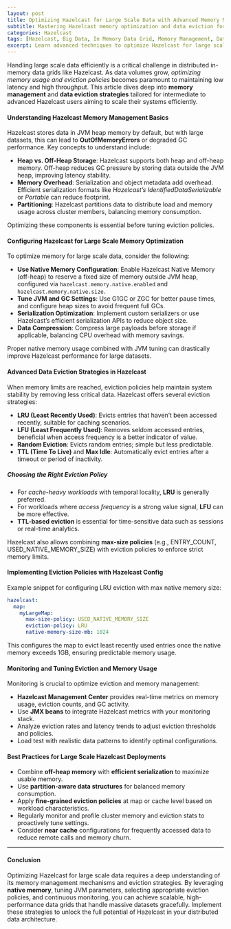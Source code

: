 ```yaml
---
layout: post  
title: Optimizing Hazelcast for Large Scale Data with Advanced Memory Management and Eviction Strategies  
subtitle: Mastering Hazelcast memory optimization and data eviction for efficient large scale data processing  
categories: Hazelcast  
tags: [Hazelcast, Big Data, In Memory Data Grid, Memory Management, Data Eviction, Distributed Systems, Performance Optimization]  
excerpt: Learn advanced techniques to optimize Hazelcast for large scale data through effective memory management and data eviction strategies, enhancing performance and scalability.  
---
```

Handling large scale data efficiently is a critical challenge in distributed in-memory data grids like Hazelcast. As data volumes grow, *optimizing memory usage and eviction policies* becomes paramount to maintaining low latency and high throughput. This article dives deep into **memory management** and **data eviction strategies** tailored for intermediate to advanced Hazelcast users aiming to scale their systems efficiently.

#### Understanding Hazelcast Memory Management Basics

Hazelcast stores data in JVM heap memory by default, but with large datasets, this can lead to **OutOfMemoryErrors** or degraded GC performance. Key concepts to understand include:

- **Heap vs. Off-Heap Storage**: Hazelcast supports both heap and off-heap memory. Off-heap reduces GC pressure by storing data outside the JVM heap, improving latency stability.
- **Memory Overhead**: Serialization and object metadata add overhead. Efficient serialization formats like *Hazelcast’s IdentifiedDataSerializable* or *Portable* can reduce footprint.
- **Partitioning**: Hazelcast partitions data to distribute load and memory usage across cluster members, balancing memory consumption.

Optimizing these components is essential before tuning eviction policies.

#### Configuring Hazelcast for Large Scale Memory Optimization

To optimize memory for large scale data, consider the following:

- **Use Native Memory Configuration**: Enable Hazelcast Native Memory (off-heap) to reserve a fixed size of memory outside JVM heap, configured via `hazelcast.memory.native.enabled` and `hazelcast.memory.native.size`.
- **Tune JVM and GC Settings**: Use G1GC or ZGC for better pause times, and configure heap sizes to avoid frequent full GCs.
- **Serialization Optimization**: Implement custom serializers or use Hazelcast’s efficient serialization APIs to reduce object size.
- **Data Compression**: Compress large payloads before storage if applicable, balancing CPU overhead with memory savings.

Proper native memory usage combined with JVM tuning can drastically improve Hazelcast performance for large datasets.

#### Advanced Data Eviction Strategies in Hazelcast

When memory limits are reached, eviction policies help maintain system stability by removing less critical data. Hazelcast offers several eviction strategies:

- **LRU (Least Recently Used)**: Evicts entries that haven’t been accessed recently, suitable for caching scenarios.
- **LFU (Least Frequently Used)**: Removes seldom accessed entries, beneficial when access frequency is a better indicator of value.
- **Random Eviction**: Evicts random entries; simple but less predictable.
- **TTL (Time To Live)** and **Max Idle**: Automatically evict entries after a timeout or period of inactivity.

##### Choosing the Right Eviction Policy

- For *cache-heavy workloads* with temporal locality, **LRU** is generally preferred.
- For workloads where *access frequency* is a strong value signal, **LFU** can be more effective.
- **TTL-based eviction** is essential for time-sensitive data such as sessions or real-time analytics.

Hazelcast also allows combining **max-size policies** (e.g., ENTRY_COUNT, USED_NATIVE_MEMORY_SIZE) with eviction policies to enforce strict memory limits.

#### Implementing Eviction Policies with Hazelcast Config

Example snippet for configuring LRU eviction with max native memory size:

```yaml
hazelcast:
  map:
    myLargeMap:
      max-size-policy: USED_NATIVE_MEMORY_SIZE
      eviction-policy: LRU
      native-memory-size-mb: 1024
```

This configures the map to evict least recently used entries once the native memory exceeds 1GB, ensuring predictable memory usage.

#### Monitoring and Tuning Eviction and Memory Usage

Monitoring is crucial to optimize eviction and memory management:

- **Hazelcast Management Center** provides real-time metrics on memory usage, eviction counts, and GC activity.
- Use **JMX beans** to integrate Hazelcast metrics with your monitoring stack.
- Analyze eviction rates and latency trends to adjust eviction thresholds and policies.
- Load test with realistic data patterns to identify optimal configurations.

#### Best Practices for Large Scale Hazelcast Deployments

- Combine **off-heap memory** with **efficient serialization** to maximize usable memory.
- Use **partition-aware data structures** for balanced memory consumption.
- Apply **fine-grained eviction policies** at map or cache level based on workload characteristics.
- Regularly monitor and profile cluster memory and eviction stats to proactively tune settings.
- Consider **near cache** configurations for frequently accessed data to reduce remote calls and memory churn.

---

#### Conclusion

Optimizing Hazelcast for large scale data requires a deep understanding of its memory management mechanisms and eviction strategies. By leveraging **native memory**, tuning JVM parameters, selecting appropriate eviction policies, and continuous monitoring, you can achieve scalable, high-performance data grids that handle massive datasets gracefully. Implement these strategies to unlock the full potential of Hazelcast in your distributed data architecture.
